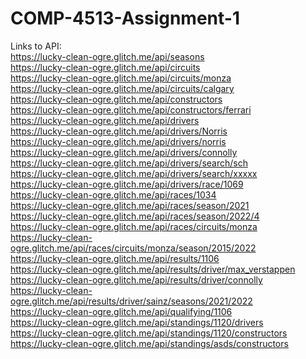 # COMP-4513-Assignment-1
Links to API:<br />
https://lucky-clean-ogre.glitch.me/api/seasons <br />
https://lucky-clean-ogre.glitch.me/api/circuits <br />
https://lucky-clean-ogre.glitch.me/api/circuits/monza <br />
https://lucky-clean-ogre.glitch.me/api/circuits/calgary <br />
https://lucky-clean-ogre.glitch.me/api/constructors <br />
https://lucky-clean-ogre.glitch.me/api/constructors/ferrari <br />
https://lucky-clean-ogre.glitch.me/api/drivers <br />
https://lucky-clean-ogre.glitch.me/api/drivers/Norris <br />
https://lucky-clean-ogre.glitch.me/api/drivers/norris <br />
https://lucky-clean-ogre.glitch.me/api/drivers/connolly <br />
https://lucky-clean-ogre.glitch.me/api/drivers/search/sch <br />
https://lucky-clean-ogre.glitch.me/api/drivers/search/xxxxx <br />
https://lucky-clean-ogre.glitch.me/api/drivers/race/1069 <br />
https://lucky-clean-ogre.glitch.me/api/races/1034 <br />
https://lucky-clean-ogre.glitch.me/api/races/season/2021 <br />
https://lucky-clean-ogre.glitch.me/api/races/season/2022/4 <br />
https://lucky-clean-ogre.glitch.me/api/races/circuits/monza <br />
https://lucky-clean-ogre.glitch.me/api/races/circuits/monza/season/2015/2022 <br />
https://lucky-clean-ogre.glitch.me/api/results/1106 <br />
https://lucky-clean-ogre.glitch.me/api/results/driver/max_verstappen <br />
https://lucky-clean-ogre.glitch.me/api/results/driver/connolly <br />
https://lucky-clean-ogre.glitch.me/api/results/driver/sainz/seasons/2021/2022 <br />
https://lucky-clean-ogre.glitch.me/api/qualifying/1106 <br />
https://lucky-clean-ogre.glitch.me/api/standings/1120/drivers <br />
https://lucky-clean-ogre.glitch.me/api/standings/1120/constructors <br />
https://lucky-clean-ogre.glitch.me/api/standings/asds/constructors <br />
